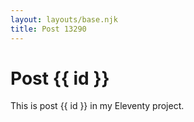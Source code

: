 ```yaml
---
layout: layouts/base.njk
title: Post 13290
---
```


# Post {{ id }}

This is post {{ id }} in my Eleventy project.
